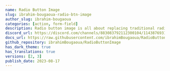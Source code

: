 ```yaml
---
name: Radio Button Image
slug: ibrahim-bougaoua-radio-btn-image
author_slug: ibrahim-bougaoua
categories: [action, form-field]
description: Radio button image is all about replacing traditional radio buttons with images.
discord_url: https://discord.com/channels/883083792112300104/1143876931650080768
docs_url: https://raw.githubusercontent.com/ibrahimBougaoua/RadioButtonImage/main/README.md
github_repository: ibrahimBougaoua/RadioButtonImage
has_dark_theme: true
has_translations: true
versions: [2, 3]
publish_date: 2023-08-17
---
```

